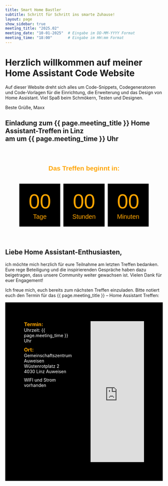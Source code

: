 ```yaml
---
title: Smart Home Bastler
subtitle: Schritt für Schritt ins smarte Zuhause!
layout: page
show_sidebar: true
meeting_title: "2025.02"
meeting_date: "10-01-2025"  # Eingabe im DD-MM-YYYY Format
meeting_time: "18:00"       # Eingabe im HH:mm Format
---
```


# Herzlich willkommen auf meiner Home Assistant Code Website

Auf dieser Website dreht sich alles um Code-Snippets, Codegeneratoren und Code-Vorlagen für die Einrichtung, die Erweiterung und das Design von Home Assistant.
Viel Spaß beim Schmökern, Testen und Designen.

Beste Grüße, Maxx

<div style="margin: 20px 0;">
    <h2>Einladung zum {{ page.meeting_title }} Home Assistant-Treffen in Linz<br>
    am <span id="meetingDay"></span> um {{ page.meeting_time }} Uhr</h2>
</div>

<div id="countdown-container" style="text-align: center; padding: 20px;">
    <h2 id="countdown-title" style="color: orange; font-family: 'Keania One', sans-serif;">Das Treffen beginnt in:</h2>
    <div style="display: flex; justify-content: center; align-items: center; padding: 20px;" id="countdown-fields">
        <div id="days-container" style="flex: 1; background-color: black; padding: 20px; margin: 0 5px; text-align: center; color: orange; font-family: 'Keania One', sans-serif;">
            <div id="days" style="font-size: 64px;">00</div>
            <div style="font-size: 20px;">Tage</div>
        </div>
        <div id="hours-container" style="flex: 1; background-color: black; padding: 20px; margin: 0 5px; text-align: center; color: orange; font-family: 'Keania One', sans-serif;">
            <div id="hours" style="font-size: 64px;">00</div>
            <div style="font-size: 20px;">Stunden</div>
        </div>
        <div id="minutes-container" style="flex: 1; background-color: black; padding: 20px; margin: 0 5px; text-align: center; color: orange; font-family: 'Keania One', sans-serif;">
            <div id="minutes" style="font-size: 64px;">00</div>
            <div style="font-size: 20px;">Minuten</div>
        </div>
    </div>
</div>

<script>
    // Parse the meeting date in DD-MM-YYYY format
    var dateParts = "{{ page.meeting_date }}".split("-");
    var timeParts = "{{ page.meeting_time }}".split(":");
    var meetingDate = new Date(dateParts[2], dateParts[1] - 1, dateParts[0], timeParts[0], timeParts[1]);

    // Set the date we're counting down to
    var countDownDate = meetingDate.getTime();

    // Get the day of the week from the date
    var options = { weekday: 'long', year: 'numeric', month: 'long', day: 'numeric' };
    var meetingDayFormatted = meetingDate.toLocaleDateString('de-DE', options);

    // Update both meetingDay placeholders
    document.querySelectorAll("#meetingDay").forEach(function(element) {
        element.innerHTML = meetingDayFormatted;
    });

    // Update the countdown every 1 second
    var x = setInterval(function() {
        var now = new Date().getTime();
        var distance = countDownDate - now;

        var days = Math.floor(distance / (1000 * 60 * 60 * 24));
        var hours = Math.floor((distance % (1000 * 60 * 60 * 24)) / (1000 * 60 * 60));
        var minutes = Math.floor((distance % (1000 * 60 * 60)) / (1000 * 60));

        // Update fields dynamically
        if (distance > 0) {
            document.getElementById("countdown-title").innerHTML = "Das Treffen beginnt in:";
            document.getElementById("days-container").style.display = days > 0 ? "block" : "none";
            document.getElementById("hours-container").style.display = hours > 0 ? "block" : "none";
            document.getElementById("minutes-container").style.display = minutes > 0 ? "block" : "none";

            document.getElementById("days").innerHTML = days;
            document.getElementById("hours").innerHTML = hours;
            document.getElementById("minutes").innerHTML = minutes;
        } else {
            clearInterval(x);
            document.getElementById("countdown-title").innerHTML = "Das Treffen hat bereits begonnen!";
            document.getElementById("countdown-fields").style.display = "none";
        }
    }, 1000);
</script>

## Liebe Home Assistant-Enthusiasten,

ich möchte mich herzlich für eure Teilnahme am letzten Treffen bedanken. Eure rege Beteiligung und die inspirierenden Gespräche haben dazu beigetragen, dass unsere Community weiter gewachsen ist. Vielen Dank für euer Engagement!

Ich freue mich, euch bereits zum nächsten Treffen einzuladen. Bitte notiert euch den Termin für das {{ page.meeting_title }} – Home Assistant Treffen:

<div style="background-color: black; padding: 20px;">
    <div style="display: flex; padding: 20px; margin: 0;">
        <div style="flex: 1; color: white; padding: 20px; margin-right: 20px;">
            <h3 style="margin: 0; color: orange;">Termin:</h3>
            <span id="meetingDay"></span>
            <p style="margin: 0;">Uhrzeit: {{ page.meeting_time }} Uhr</p>            
            <h3 style="margin: 10px 0 0; color: orange;">Ort:</h3>
            <p style="margin: 0;">Gemeinschaftszentrum Auweisen</p>
            <p style="margin: 0;">Wüstenrotplatz 2</p>
            <p style="margin: 0;">4030 Linz Auweisen</p>            
            <p style="margin: 10px 0 0;">WIFI und Strom vorhanden</p>
        </div>
        <div style="flex: 2; padding: 20px;">
            <div class="mapouter">
                <div class="gmap_canvas">
                    <iframe class="gmap_iframe" frameborder="0" scrolling="no" marginheight="0" marginwidth="0" src="https://maps.google.com/maps?width=600&amp;height=450&amp;hl=en&amp;q=4030%20Linz%20Wüstenrotplatz%203&amp;t=h&amp;z=17&amp;ie=UTF8&amp;iwloc=B&amp;output=embed"></iframe>
                </div>
                <style>
                    .mapouter {
                        position: relative;
                        text-align: right;
                        width: 100%; /* Volle Breite */
                        height: 450px; /* Feste Höhe */
                    }
                    .gmap_canvas {
                        overflow: hidden;
                        background: none!important;
                        width: 100%; /* Volle Breite */
                        height: 450px; /* Feste Höhe */
                    }
                    .gmap_iframe {
                        width: 100%!important; /* Volle Breite */
                        height: 450px!important; /* Feste Höhe */
                    }
                </style>
            </div>
        </div>
    </div>
</div>

<link rel="preconnect" href="https://fonts.googleapis.com">
<link rel="preconnect" href="https://fonts.gstatic.com" crossorigin>
<link href="https://fonts.googleapis.com/css2?family=Gugi&family=Keania+One&family=Roboto:ital,wght@0,100;0,300;0,400;0,500;0,700;0,900;1,100;1,300;1,400;1,500;1,700;1,900&display=swap" rel="stylesheet">
